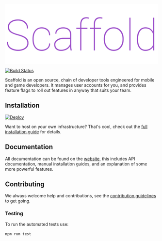 <img src="./submission-docs/branding/logo.png" alt="Scaffold" align="center">

[![Build Status](https://travis-ci.com/BlueHatbRit/scaffold.svg?token=uKQNYaxm8ezJxFzXFwrT&branch=master)](https://travis-ci.com/BlueHatbRit/scaffold)

Scaffold is an open source, chain of developer tools engineered for mobile and game developers. It manages user accounts for you, and provides feature flags to roll out features in anyway that suits your team.

## Installation

[![Deploy](https://www.herokucdn.com/deploy/button.svg)](https://heroku.com/deploy?template=https://github.com/BlueHatbRit/scaffold/tree/master)

Want to host on your own infrastructure? That's cool, check out the [full installation guide](https://github.com/BlueHatbRit/scaffold/wiki/Installation) for details.

## Documentation

All documentation can be found on the [website](https://bluehatbrit.github.io/scaffold/), this includes API documentation, manual installation guides, and an explanation of some more powerful features.

## Contributing

We always welcome help and contributions, see the [contribution guidelines](./CONTRIBUTING.md) to get going.

### Testing

To run the automated tests use:

```npm run test```

